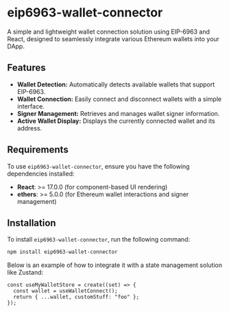 # eip6963-wallet-connector

A simple and lightweight wallet connection solution using EIP-6963 and React, designed to seamlessly integrate various Ethereum wallets into your DApp.

## Features

- **Wallet Detection:** Automatically detects available wallets that support EIP-6963.
- **Wallet Connection:** Easily connect and disconnect wallets with a simple interface.
- **Signer Management:** Retrieves and manages wallet signer information.
- **Active Wallet Display:** Displays the currently connected wallet and its address.

## Requirements

To use `eip6963-wallet-connector`, ensure you have the following dependencies installed:

- **React**: >= 17.0.0 (for component-based UI rendering)
- **ethers**: >= 5.0.0 (for Ethereum wallet interactions and signer management)

## Installation

To install `eip6963-wallet-connector`, run the following command:

```bash
npm install eip6963-wallet-connector
```
Below is an example of how to integrate it with a state management solution like Zustand:
````
const useMyWalletStore = create((set) => {
  const wallet = useWalletConnect();
  return { ...wallet, customStuff: "foo" };
});
````
